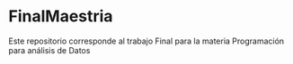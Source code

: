 # FinalMaestria
Este repositorio corresponde al trabajo Final para la materia Programación para análisis de Datos
